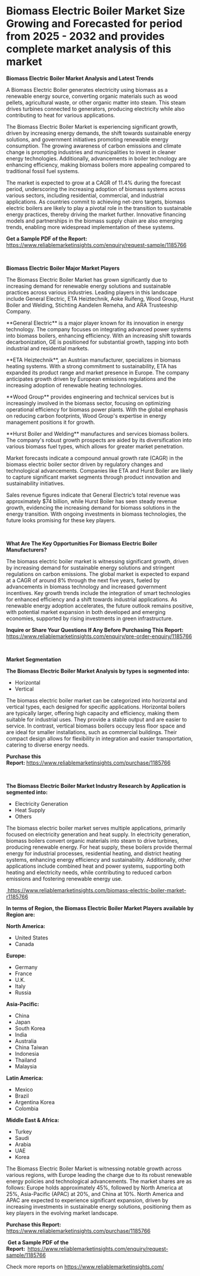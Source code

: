 <p><h1>Biomass Electric Boiler Market Size Growing and Forecasted for period from 2025 - 2032 and provides complete market analysis of this market</h1></p><p><strong>Biomass Electric Boiler Market Analysis and Latest Trends</strong></p>
<p><p>A Biomass Electric Boiler generates electricity using biomass as a renewable energy source, converting organic materials such as wood pellets, agricultural waste, or other organic matter into steam. This steam drives turbines connected to generators, producing electricity while also contributing to heat for various applications.</p><p>The Biomass Electric Boiler Market is experiencing significant growth, driven by increasing energy demands, the shift towards sustainable energy solutions, and government initiatives promoting renewable energy consumption. The growing awareness of carbon emissions and climate change is prompting industries and municipalities to invest in cleaner energy technologies. Additionally, advancements in boiler technology are enhancing efficiency, making biomass boilers more appealing compared to traditional fossil fuel systems.</p><p>The market is expected to grow at a CAGR of 11.4% during the forecast period, underscoring the increasing adoption of biomass systems across various sectors, including residential, commercial, and industrial applications. As countries commit to achieving net-zero targets, biomass electric boilers are likely to play a pivotal role in the transition to sustainable energy practices, thereby driving the market further. Innovative financing models and partnerships in the biomass supply chain are also emerging trends, enabling more widespread implementation of these systems.</p></p>
<p><strong>Get a Sample PDF of the Report:&nbsp;</strong> <a href="https://www.reliablemarketinsights.com/enquiry/request-sample/1185766?utm_campaign=3038&utm_medium=2&utm_source=Github&utm_content=ia&utm_term=28032025&utm_id=biomass-electric-boiler">https://www.reliablemarketinsights.com/enquiry/request-sample/1185766</a></p>
<p>&nbsp;</p>
<p><strong>Biomass Electric Boiler Major Market Players</strong></p>
<p><p>The Biomass Electric Boiler Market has grown significantly due to increasing demand for renewable energy solutions and sustainable practices across various industries. Leading players in this landscape include General Electric, ETA Heiztechnik, Aoke Ruifeng, Wood Group, Hurst Boiler and Welding, Stichting Aandelen Remeha, and ARA Trusteeship Company.</p><p>**General Electric** is a major player known for its innovation in energy technology. The company focuses on integrating advanced power systems into biomass boilers, enhancing efficiency. With an increasing shift towards decarbonization, GE is positioned for substantial growth, tapping into both industrial and residential markets.</p><p>**ETA Heiztechnik**, an Austrian manufacturer, specializes in biomass heating systems. With a strong commitment to sustainability, ETA has expanded its product range and market presence in Europe. The company anticipates growth driven by European emissions regulations and the increasing adoption of renewable heating technologies.</p><p>**Wood Group** provides engineering and technical services but is increasingly involved in the biomass sector, focusing on optimizing operational efficiency for biomass power plants. With the global emphasis on reducing carbon footprints, Wood Group's expertise in energy management positions it for growth.</p><p>**Hurst Boiler and Welding** manufactures and services biomass boilers. The company's robust growth prospects are aided by its diversification into various biomass fuel types, which allows for greater market penetration. </p><p>Market forecasts indicate a compound annual growth rate (CAGR) in the biomass electric boiler sector driven by regulatory changes and technological advancements. Companies like ETA and Hurst Boiler are likely to capture significant market segments through product innovation and sustainability initiatives.</p><p>Sales revenue figures indicate that General Electric’s total revenue was approximately $74 billion, while Hurst Boiler has seen steady revenue growth, evidencing the increasing demand for biomass solutions in the energy transition. With ongoing investments in biomass technologies, the future looks promising for these key players.</p></p>
<p>&nbsp;</p>
<p><strong>What Are The Key Opportunities For Biomass Electric Boiler Manufacturers?</strong></p>
<p><p>The biomass electric boiler market is witnessing significant growth, driven by increasing demand for sustainable energy solutions and stringent regulations on carbon emissions. The global market is expected to expand at a CAGR of around 8% through the next five years, fueled by advancements in biomass technology and increased government incentives. Key growth trends include the integration of smart technologies for enhanced efficiency and a shift towards industrial applications. As renewable energy adoption accelerates, the future outlook remains positive, with potential market expansion in both developed and emerging economies, supported by rising investments in green infrastructure.</p></p>
<p><strong>Inquire or Share Your Questions If Any Before Purchasing This Report:</strong> <a href="https://www.reliablemarketinsights.com/enquiry/pre-order-enquiry/1185766?utm_campaign=3038&utm_medium=2&utm_source=Github&utm_content=ia&utm_term=28032025&utm_id=biomass-electric-boiler">https://www.reliablemarketinsights.com/enquiry/pre-order-enquiry/1185766</a></p>
<p>&nbsp;</p>
<p><strong>Market Segmentation</strong></p>
<p><strong>The Biomass Electric Boiler Market Analysis by types is segmented into:</strong></p>
<p><ul><li>Horizontal</li><li>Vertical</li></ul></p>
<p><p>The biomass electric boiler market can be categorized into horizontal and vertical types, each designed for specific applications. Horizontal boilers are typically larger, offering high capacity and efficiency, making them suitable for industrial uses. They provide a stable output and are easier to service. In contrast, vertical biomass boilers occupy less floor space and are ideal for smaller installations, such as commercial buildings. Their compact design allows for flexibility in integration and easier transportation, catering to diverse energy needs.</p></p>
<p><strong>Purchase this Report:&nbsp;</strong><a href="https://www.reliablemarketinsights.com/purchase/1185766?utm_campaign=3038&utm_medium=2&utm_source=Github&utm_content=ia&utm_term=28032025&utm_id=biomass-electric-boiler">https://www.reliablemarketinsights.com/purchase/1185766</a></p>
<p>&nbsp;</p>
<p><strong>The Biomass Electric Boiler Market Industry Research by Application is segmented into:</strong></p>
<p><ul><li>Electricity Generation</li><li>Heat Supply</li><li>Others</li></ul></p>
<p><p>The biomass electric boiler market serves multiple applications, primarily focused on electricity generation and heat supply. In electricity generation, biomass boilers convert organic materials into steam to drive turbines, producing renewable energy. For heat supply, these boilers provide thermal energy for industrial processes, residential heating, and district heating systems, enhancing energy efficiency and sustainability. Additionally, other applications include combined heat and power systems, supporting both heating and electricity needs, while contributing to reduced carbon emissions and fostering renewable energy use.</p></p>
<p><a href="https://www.reliablemarketinsights.com/biomass-electric-boiler-market-r1185766?utm_campaign=3038&utm_medium=2&utm_source=Github&utm_content=ia&utm_term=28032025&utm_id=biomass-electric-boiler">&nbsp;https://www.reliablemarketinsights.com/biomass-electric-boiler-market-r1185766</a></p>
<p><strong>In terms of Region, the Biomass Electric Boiler Market Players available by Region are:</strong></p>
<p>
    <p> <strong> North America: </strong>
        <ul>
            <li>United States</li>
            <li>Canada</li>
        </ul>
        </p> 
    <p> <strong> Europe: </strong>
        <ul>
            <li>Germany</li>
            <li>France</li>
            <li>U.K.</li>
            <li>Italy</li>
            <li>Russia</li>
        </ul>
        </p> 
    <p> <strong> Asia-Pacific: </strong>
        <ul>
            <li>China</li>
            <li>Japan</li>
            <li>South Korea</li>
            <li>India</li>
            <li>Australia</li>
            <li>China Taiwan</li>
            <li>Indonesia</li>
            <li>Thailand</li>
            <li>Malaysia</li>
        </ul>
        </p> 
    <p> <strong> Latin America: </strong>
        <ul>
            <li>Mexico</li>
            <li>Brazil</li>
            <li>Argentina Korea</li>
            <li>Colombia</li>
        </ul>
        </p> 
    <p> <strong> Middle East & Africa: </strong>
        <ul>
            <li>Turkey</li>
            <li>Saudi</li>
            <li>Arabia</li>
            <li>UAE</li>
            <li>Korea</li>
        </ul>
    </p>
    </p>
<p><p>The Biomass Electric Boiler Market is witnessing notable growth across various regions, with Europe leading the charge due to its robust renewable energy policies and technological advancements. The market shares are as follows: Europe holds approximately 45%, followed by North America at 25%, Asia-Pacific (APAC) at 20%, and China at 10%. North America and APAC are expected to experience significant expansion, driven by increasing investments in sustainable energy solutions, positioning them as key players in the evolving market landscape.</p></p>
<p><strong>Purchase this Report: </strong><a href="https://www.reliablemarketinsights.com/purchase/1185766?utm_campaign=3038&utm_medium=2&utm_source=Github&utm_content=ia&utm_term=28032025&utm_id=biomass-electric-boiler">https://www.reliablemarketinsights.com/purchase/1185766</a></p>
<p>&nbsp;<strong>Get a Sample PDF of the Report:&nbsp;&nbsp;</strong><a href="https://www.reliablemarketinsights.com/enquiry/request-sample/1185766?utm_campaign=3038&utm_medium=2&utm_source=Github&utm_content=ia&utm_term=28032025&utm_id=biomass-electric-boiler">https://www.reliablemarketinsights.com/enquiry/request-sample/1185766</a></p>
<p><strong></strong></p>
<p>Check more reports on <a href="https://www.reliablemarketinsights.com/?utm_campaign=3038&utm_medium=2&utm_source=Github&utm_content=ia&utm_term=28032025&utm_id=biomass-electric-boiler">https://www.reliablemarketinsights.com/</a></p>